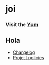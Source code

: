 # joi

### Visit the [Yum](https://norfipcyu.com/page1)

## Hola
- [Changelog](https://joi.dev/resources/changelog/)
- [Project policies](https://joi.dev/policies/)